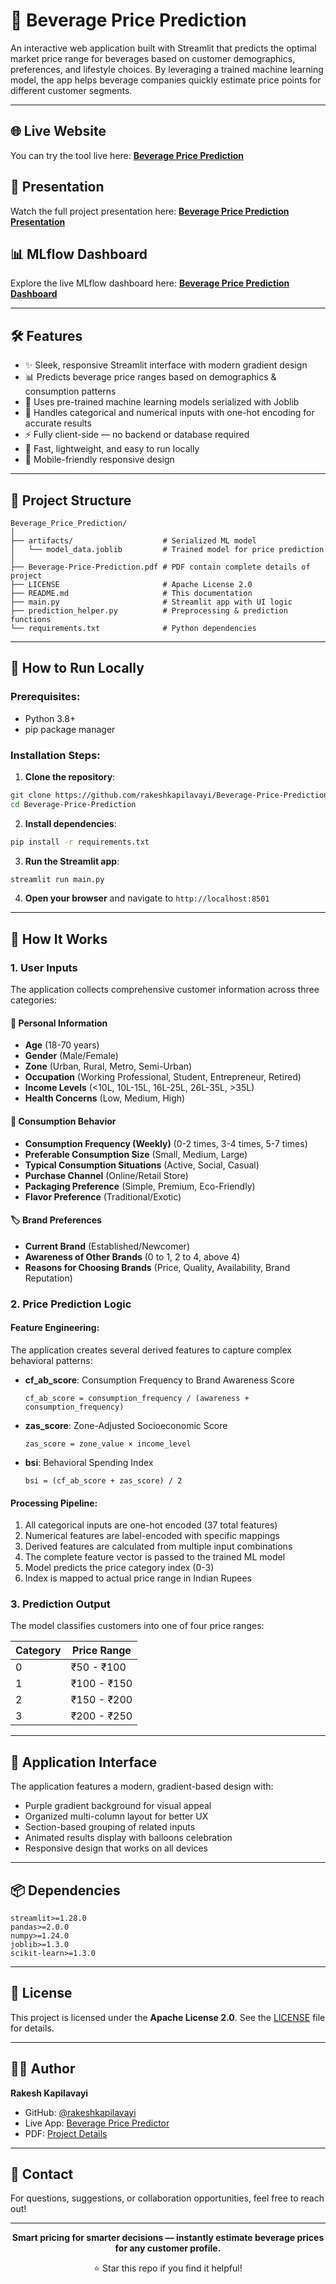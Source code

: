 # 🥤 Beverage Price Prediction

An interactive web application built with Streamlit that predicts the optimal market price range for beverages based on customer demographics, preferences, and lifestyle choices. By leveraging a trained machine learning model, the app helps beverage companies quickly estimate price points for different customer segments.

---

## 🌐 Live Website

You can try the tool live here: **[Beverage Price Prediction](https://rakesh-project-beverage-price-predictor.streamlit.app/)**

## 🎥 Presentation

Watch the full project presentation here: **[Beverage Price Prediction Presentation](https://github.com/rakeshkapilavayi/Beverage-Price-Prediction/raw/main/Beverage-Price-Prediction.pdf)**

## 📊 MLflow Dashboard

Explore the live MLflow dashboard here: **[Beverage Price Prediction Dashboard](https://dagshub.com/rakeshkapilavayi978/mlflow-dagshub-demo.mlflow/#/experiments/3?searchFilter=&orderByKey=attributes.start_time&orderByAsc=false&startTime=ALL&lifecycleFilter=Active&modelVersionFilter=All+Runs&datasetsFilter=W10%3D)**

---

## 🛠 Features

* ✨ Sleek, responsive Streamlit interface with modern gradient design
* 📊 Predicts beverage price ranges based on demographics & consumption patterns
* 🤖 Uses pre-trained machine learning models serialized with Joblib
* 🔄 Handles categorical and numerical inputs with one-hot encoding for accurate results
* ⚡ Fully client-side — no backend or database required
* 🚀 Fast, lightweight, and easy to run locally
* 📱 Mobile-friendly responsive design

---

## 📂 Project Structure

```
Beverage_Price_Prediction/
│
├── artifacts/                    # Serialized ML model
│   └── model_data.joblib         # Trained model for price prediction
│
├── Beverage-Price-Prediction.pdf # PDF contain complete details of project
├── LICENSE                       # Apache License 2.0
├── README.md                     # This documentation
├── main.py                       # Streamlit app with UI logic
├── prediction_helper.py          # Preprocessing & prediction functions
└── requirements.txt              # Python dependencies
```

---

## 🚀 How to Run Locally

### Prerequisites:
* Python 3.8+
* pip package manager

### Installation Steps:

1. **Clone the repository**:

```bash
git clone https://github.com/rakeshkapilavayi/Beverage-Price-Prediction.git
cd Beverage-Price-Prediction
```

2. **Install dependencies**:

```bash
pip install -r requirements.txt
```

3. **Run the Streamlit app**:

```bash
streamlit run main.py
```

4. **Open your browser** and navigate to `http://localhost:8501`

---

## 🧠 How It Works

### 1. User Inputs

The application collects comprehensive customer information across three categories:

#### 👤 Personal Information
* **Age** (18-70 years)
* **Gender** (Male/Female)
* **Zone** (Urban, Rural, Metro, Semi-Urban)
* **Occupation** (Working Professional, Student, Entrepreneur, Retired)
* **Income Levels** (<10L, 10L-15L, 16L-25L, 26L-35L, >35L)
* **Health Concerns** (Low, Medium, High)

#### 🍹 Consumption Behavior
* **Consumption Frequency (Weekly)** (0-2 times, 3-4 times, 5-7 times)
* **Preferable Consumption Size** (Small, Medium, Large)
* **Typical Consumption Situations** (Active, Social, Casual)
* **Purchase Channel** (Online/Retail Store)
* **Packaging Preference** (Simple, Premium, Eco-Friendly)
* **Flavor Preference** (Traditional/Exotic)

#### 🏷️ Brand Preferences
* **Current Brand** (Established/Newcomer)
* **Awareness of Other Brands** (0 to 1, 2 to 4, above 4)
* **Reasons for Choosing Brands** (Price, Quality, Availability, Brand Reputation)

### 2. Price Prediction Logic

#### Feature Engineering:
The application creates several derived features to capture complex behavioral patterns:

* **cf_ab_score**: Consumption Frequency to Brand Awareness Score
  ```
  cf_ab_score = consumption_frequency / (awareness + consumption_frequency)
  ```

* **zas_score**: Zone-Adjusted Socioeconomic Score
  ```
  zas_score = zone_value × income_level
  ```

* **bsi**: Behavioral Spending Index
  ```
  bsi = (cf_ab_score + zas_score) / 2
  ```

#### Processing Pipeline:
1. All categorical inputs are one-hot encoded (37 total features)
2. Numerical features are label-encoded with specific mappings
3. Derived features are calculated from multiple input combinations
4. The complete feature vector is passed to the trained ML model
5. Model predicts the price category index (0-3)
6. Index is mapped to actual price range in Indian Rupees

### 3. Prediction Output

The model classifies customers into one of four price ranges:

| Category | Price Range |
|----------|-------------|
| 0        | ₹50 - ₹100  |
| 1        | ₹100 - ₹150 |
| 2        | ₹150 - ₹200 |
| 3        | ₹200 - ₹250 |

---

## 🎨 Application Interface

The application features a modern, gradient-based design with:
* Purple gradient background for visual appeal
* Organized multi-column layout for better UX
* Section-based grouping of related inputs
* Animated results display with balloons celebration
* Responsive design that works on all devices

---

## 📦 Dependencies

```
streamlit>=1.28.0
pandas>=2.0.0
numpy>=1.24.0
joblib>=1.3.0
scikit-learn>=1.3.0
```

---

## 📄 License

This project is licensed under the **Apache License 2.0**. See the [LICENSE](LICENSE) file for details.

---

## 👨‍💻 Author

**Rakesh Kapilavayi**

* GitHub: [@rakeshkapilavayi](https://github.com/rakeshkapilavayi)
* Live App: [Beverage Price Predictor](https://rakesh-project-beverage-price-predictor.streamlit.app/)
* PDF: [Project Details](https://github.com/rakeshkapilavayi/Beverage-Price-Prediction/raw/main/Beverage-Price-Prediction.pdf)

---

## 📧 Contact

For questions, suggestions, or collaboration opportunities, feel free to reach out!

---

<div align="center">

**Smart pricing for smarter decisions — instantly estimate beverage prices for any customer profile.**

⭐ Star this repo if you find it helpful!


</div>
